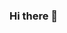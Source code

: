 ### Hi there 👋

<!--
**sonphan96/sonphan96** is a ✨ _special_ ✨ repository because its `README.md` (this file) appears on your GitHub profile.

A front-end developer with a passion for technology and solving problems with lean, reusable code. I love collaborating as a team and contributing by engineering solutions that are scalable and accessible. Motivated by the challenge of bringing a vision to life, I strive to learn new technologies and guiding principles as I endeavour to expand my ever-growing skillset.

Learn more about me at MyWebsite.com

My skills include but not limited to:
- HTML5
- CSS3/ SASS / SCSS
- Bootstrap 4
- Responsive Design
- JavaScript ES6
- React / Redux
- Styled Components / Style Systems
- REST API
- Git / GitHub
- NodeJS/Express
- Python/ Django 
- Java/ C#

-->


